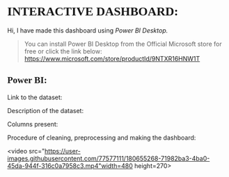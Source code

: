 # <span style="font-family: 'Segoe Print';">**INTERACTIVE DASHBOARD:**

Hi, I have made this dashboard using *Power BI Desktop.*

> You can install Power BI Desktop from the Official Microsoft store for free or click the link below:
https://www.microsoft.com/store/productId/9NTXR16HNW1T

##  <span style="font-family: 'Segoe Print';">**Power BI:**


Link to the dataset:




Description of the dataset:

Columns present:


Procedure of cleaning, preprocessing and making the dashboard:

<video src="https://user-images.githubusercontent.com/77577111/180655268-71982ba3-4ba0-45da-944f-316c0a7958c3.mp4"width=480 height=270>
